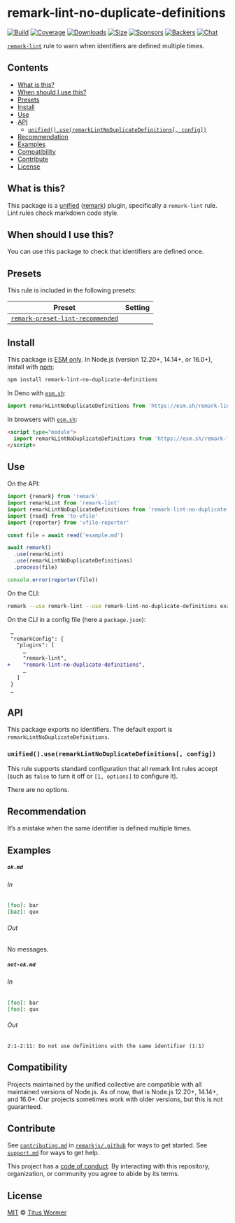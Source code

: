 <!--This file is generated-->

# remark-lint-no-duplicate-definitions

[![Build][build-badge]][build]
[![Coverage][coverage-badge]][coverage]
[![Downloads][downloads-badge]][downloads]
[![Size][size-badge]][size]
[![Sponsors][sponsors-badge]][collective]
[![Backers][backers-badge]][collective]
[![Chat][chat-badge]][chat]

[`remark-lint`][mono] rule to warn when identifiers are defined multiple times.

## Contents

* [What is this?](#what-is-this)
* [When should I use this?](#when-should-i-use-this)
* [Presets](#presets)
* [Install](#install)
* [Use](#use)
* [API](#api)
  * [`unified().use(remarkLintNoDuplicateDefinitions[, config])`](#unifieduseremarklintnoduplicatedefinitions-config)
* [Recommendation](#recommendation)
* [Examples](#examples)
* [Compatibility](#compatibility)
* [Contribute](#contribute)
* [License](#license)

## What is this?

This package is a [unified][] ([remark][]) plugin, specifically a `remark-lint`
rule.
Lint rules check markdown code style.

## When should I use this?

You can use this package to check that identifiers are defined once.

## Presets

This rule is included in the following presets:

| Preset | Setting |
| - | - |
| [`remark-preset-lint-recommended`](https://github.com/remarkjs/remark-lint/tree/main/packages/remark-preset-lint-recommended) | |

## Install

This package is [ESM only][esm].
In Node.js (version 12.20+, 14.14+, or 16.0+), install with [npm][]:

```sh
npm install remark-lint-no-duplicate-definitions
```

In Deno with [`esm.sh`][esmsh]:

```js
import remarkLintNoDuplicateDefinitions from 'https://esm.sh/remark-lint-no-duplicate-definitions@3'
```

In browsers with [`esm.sh`][esmsh]:

```html
<script type="module">
  import remarkLintNoDuplicateDefinitions from 'https://esm.sh/remark-lint-no-duplicate-definitions@3?bundle'
</script>
```

## Use

On the API:

```js
import {remark} from 'remark'
import remarkLint from 'remark-lint'
import remarkLintNoDuplicateDefinitions from 'remark-lint-no-duplicate-definitions'
import {read} from 'to-vfile'
import {reporter} from 'vfile-reporter'

const file = await read('example.md')

await remark()
  .use(remarkLint)
  .use(remarkLintNoDuplicateDefinitions)
  .process(file)

console.error(reporter(file))
```

On the CLI:

```sh
remark --use remark-lint --use remark-lint-no-duplicate-definitions example.md
```

On the CLI in a config file (here a `package.json`):

```diff
 …
 "remarkConfig": {
   "plugins": [
     …
     "remark-lint",
+    "remark-lint-no-duplicate-definitions",
     …
   ]
 }
 …
```

## API

This package exports no identifiers.
The default export is `remarkLintNoDuplicateDefinitions`.

### `unified().use(remarkLintNoDuplicateDefinitions[, config])`

This rule supports standard configuration that all remark lint rules accept
(such as `false` to turn it off or `[1, options]` to configure it).

There are no options.

## Recommendation

It’s a mistake when the same identifier is defined multiple times.

## Examples

##### `ok.md`

###### In

```markdown
[foo]: bar
[baz]: qux
```

###### Out

No messages.

##### `not-ok.md`

###### In

```markdown
[foo]: bar
[foo]: qux
```

###### Out

```text
2:1-2:11: Do not use definitions with the same identifier (1:1)
```

## Compatibility

Projects maintained by the unified collective are compatible with all maintained
versions of Node.js.
As of now, that is Node.js 12.20+, 14.14+, and 16.0+.
Our projects sometimes work with older versions, but this is not guaranteed.

## Contribute

See [`contributing.md`][contributing] in [`remarkjs/.github`][health] for ways
to get started.
See [`support.md`][support] for ways to get help.

This project has a [code of conduct][coc].
By interacting with this repository, organization, or community you agree to
abide by its terms.

## License

[MIT][license] © [Titus Wormer][author]

[build-badge]: https://github.com/remarkjs/remark-lint/workflows/main/badge.svg

[build]: https://github.com/remarkjs/remark-lint/actions

[coverage-badge]: https://img.shields.io/codecov/c/github/remarkjs/remark-lint.svg

[coverage]: https://codecov.io/github/remarkjs/remark-lint

[downloads-badge]: https://img.shields.io/npm/dm/remark-lint-no-duplicate-definitions.svg

[downloads]: https://www.npmjs.com/package/remark-lint-no-duplicate-definitions

[size-badge]: https://img.shields.io/bundlephobia/minzip/remark-lint-no-duplicate-definitions.svg

[size]: https://bundlephobia.com/result?p=remark-lint-no-duplicate-definitions

[sponsors-badge]: https://opencollective.com/unified/sponsors/badge.svg

[backers-badge]: https://opencollective.com/unified/backers/badge.svg

[collective]: https://opencollective.com/unified

[chat-badge]: https://img.shields.io/badge/chat-discussions-success.svg

[chat]: https://github.com/remarkjs/remark/discussions

[unified]: https://github.com/unifiedjs/unified

[remark]: https://github.com/remarkjs/remark

[mono]: https://github.com/remarkjs/remark-lint

[esm]: https://gist.github.com/sindresorhus/a39789f98801d908bbc7ff3ecc99d99c

[esmsh]: https://esm.sh

[npm]: https://docs.npmjs.com/cli/install

[health]: https://github.com/remarkjs/.github

[contributing]: https://github.com/remarkjs/.github/blob/main/contributing.md

[support]: https://github.com/remarkjs/.github/blob/main/support.md

[coc]: https://github.com/remarkjs/.github/blob/main/code-of-conduct.md

[license]: https://github.com/remarkjs/remark-lint/blob/main/license

[author]: https://wooorm.com
